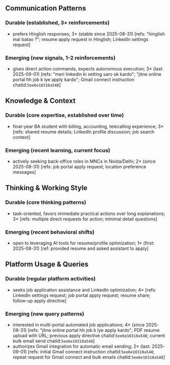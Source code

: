 ## Communication Patterns
### Durable (established, 3+ reinforcements)
- prefers Hinglish responses; 3× (stable since 2025-08-31) [refs: "hinglish mai batao ?"; resume apply request in Hinglish; LinkedIn settings request]

### Emerging (new signals, 1-2 reinforcements)
- gives direct action commands, expects autonomous execution; 3× (last: 2025-09-01) [refs: "meri linkedin ki setting saro ok kardo"; "jitne online portal hh job k lye apply kardo"; Gmail connect instruction chatId:`5ee6e10310a548`]

## Knowledge & Context
### Durable (core expertise, established over time)
- final-year BA student with billing, accounting, telecalling experience; 3× [refs: shared resume details; LinkedIn profile discussion; job search context]

### Emerging (recent learning, current focus)
- actively seeking back-office roles in MNCs in Noida/Delhi; 2× (since 2025-08-31) [refs: job portal apply request; location preference messages]

## Thinking & Working Style
### Durable (core thinking patterns)
- task-oriented, favors immediate practical actions over long explanations; 3× [refs: multiple direct requests for action; minimal detail questions]

### Emerging (recent behavioral shifts)
- open to leveraging AI tools for resume/profile optimization; 1× (first: 2025-08-31) [ref: provided resume and asked assistant to apply]

## Platform Usage & Queries
### Durable (regular platform activities)
- seeks job application assistance and LinkedIn optimization; 4× [refs: LinkedIn settings request; job portal apply request; resume share; follow-up apply directive]

### Emerging (new query patterns)
- interested in multi-portal automated job applications; 4× (since 2025-08-31) [refs: "jitne online portal hh job k lye apply kardo"; PDF resume upload with URL; previous apply directive chatId:`5ee6e10310a548`; current bulk email send chatId:`5ee6e10310a548`]
- authorizes Gmail integration for automatic email sending; 2× (last: 2025-09-01) [refs: initial Gmail connect instruction chatId:`5ee6e10310a548`; repeat request for Gmail connect and bulk emails chatId:`5ee6e10310a548`]